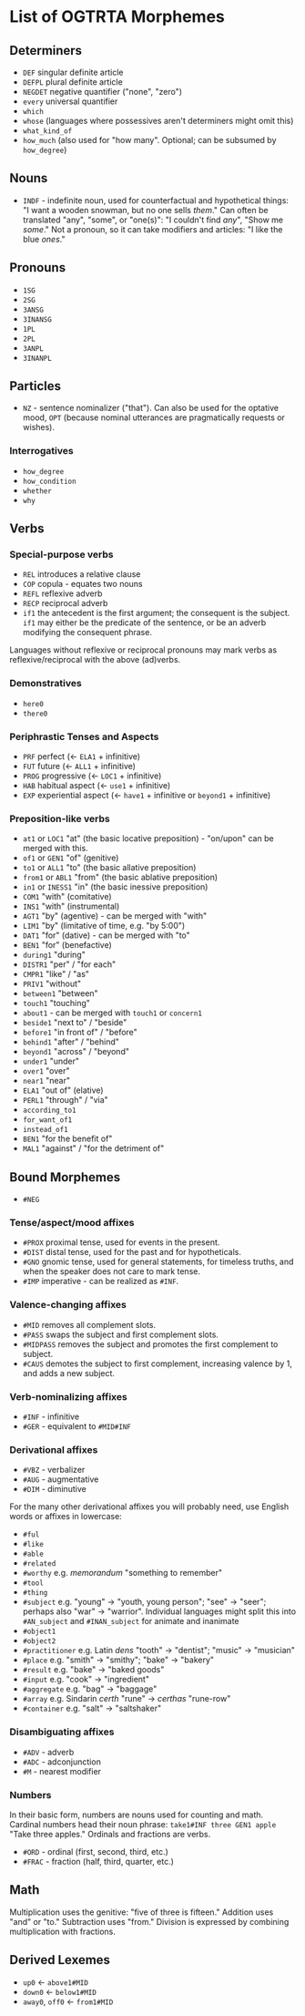 <style>:root {--body-width: 80em}</style>

# List of OGTRTA Morphemes

## Determiners

- `DEF` singular definite article
- `DEFPL` plural definite article
- `NEGDET` negative quantifier ("none", "zero")
- `every` universal quantifier
- `which`
- `whose` (languages where possessives aren't determiners might omit this)
- `what_kind_of`
- `how_much` (also used for "how many". Optional; can be subsumed by `how_degree`)

## Nouns

- `INDF` - indefinite noun, used for counterfactual and hypothetical things: "I want a wooden snowman, but no one sells _them_." Can often be translated "any", "some", or "one(s)": "I couldn't find _any_", "Show me _some_." Not a pronoun, so it can take modifiers and articles: "I like the blue _ones_."

## Pronouns

- `1SG`
- `2SG`
- `3ANSG`
- `3INANSG`
- `1PL`
- `2PL`
- `3ANPL`
- `3INANPL`

## Particles

- `NZ` - sentence nominalizer ("that"). Can also be used for the optative mood, `OPT` (because nominal utterances are pragmatically requests or wishes).

### Interrogatives

- `how_degree`
- `how_condition`
- `whether`
- `why`

## Verbs

### Special-purpose verbs

- `REL` introduces a relative clause
- `COP` copula - equates two nouns
- `REFL` reflexive adverb
- `RECP` reciprocal adverb
- `if1` the antecedent is the first argument; the consequent is the subject. `if1` may either be the predicate of the sentence, or be an adverb modifying the consequent phrase.

Languages without reflexive or reciprocal pronouns may mark verbs as reflexive/reciprocal with the above (ad)verbs.

### Demonstratives

- `here0`
- `there0`

### Periphrastic Tenses and Aspects

- `PRF` perfect (&larr; `ELA1` + infinitive)
- `FUT` future (&larr; `ALL1` + infinitive)
- `PROG` progressive (&larr; `LOC1` + infinitive)
- `HAB` habitual aspect (&larr; `use1` + infinitive)
- `EXP` experiential aspect (&larr; `have1` + infinitive or `beyond1` + infinitive)

### Preposition-like verbs

- `at1` or `LOC1` "at" (the basic locative preposition) - "on/upon" can be merged with this.
- `of1` or `GEN1` "of" (genitive)
- `to1` or `ALL1` "to" (the basic allative preposition)
- `from1` or `ABL1` "from" (the basic ablative preposition)
- `in1` or `INESS1` "in" (the basic inessive preposition)
- `COM1` "with" (comitative)
- `INS1` "with" (instrumental)
- `AGT1` "by" (agentive) - can be merged with "with"
- `LIM1` "by" (limitative of time, e.g. "by 5:00")
- `DAT1` "for" (dative) - can be merged with "to"
- `BEN1` "for" (benefactive)
- `during1` "during"
- `DISTR1` "per" / "for each"
- `CMPR1` "like" / "as"
- `PRIV1` "without"
- `between1` "between"
- `touch1` "touching"
- `about1` - can be merged with `touch1` or `concern1`
- `beside1` "next to" / "beside"
- `before1` "in front of" / "before"
- `behind1` "after" / "behind"
- `beyond1` "across" / "beyond"
- `under1` "under"
- `over1` "over"
- `near1` "near"
- `ELA1` "out of" (elative)
- `PERL1` "through" / "via"
- `according_to1`
- `for_want_of1`
- `instead_of1`
- `BEN1` "for the benefit of"
- `MAL1` "against" / "for the detriment of"

## Bound Morphemes

- `#NEG`

### Tense/aspect/mood affixes

- `#PROX` proximal tense, used for events in the present.
- `#DIST` distal tense, used for the past and for hypotheticals.
- `#GNO` gnomic tense, used for general statements, for timeless truths, and when the speaker does not care to mark tense.
- `#IMP` imperative - can be realized as `#INF`.

### Valence-changing affixes

- `#MID` removes all complement slots.
- `#PASS` swaps the subject and first complement slots.
- `#MIDPASS` removes the subject and promotes the first complement to subject.
- `#CAUS` demotes the subject to first complement, increasing valence by 1, and adds a new subject.

### Verb-nominalizing affixes

- `#INF` - infinitive
- `#GER` - equivalent to `#MID#INF`

### Derivational affixes

- `#VBZ` - verbalizer
- `#AUG` - augmentative
- `#DIM` - diminutive

For the many other derivational affixes you will probably need, use English words or affixes in lowercase:

- `#ful`
- `#like`
- `#able`
- `#related`
- `#worthy` e.g. _memorandum_ "something to remember"
- `#tool`
- `#thing`
- `#subject` e.g. "young" &rarr; "youth, young person"; "see" &rarr; "seer"; perhaps also "war" &rarr; "warrior". Individual languages might split this into `#AN_subject` and `#INAN_subject` for animate and inanimate
- `#object1`
- `#object2`
- `#practitioner` e.g. Latin _dens_ "tooth" &rarr; "dentist"; "music" &rarr; "musician"
- `#place` e.g. "smith" &rarr; "smithy"; "bake" &rarr; "bakery"
- `#result` e.g. "bake" &rarr; "baked goods"
- `#input` e.g. "cook" &rarr; "ingredient"
- `#aggregate` e.g. "bag" &rarr; "baggage"
- `#array` e.g. Sindarin _certh_ "rune" &rarr; _certhas_ "rune-row"
- `#container` e.g. "salt" &rarr; "saltshaker"

### Disambiguating affixes

- `#ADV` - adverb
- `#ADC` - adconjunction
- `#M` - nearest modifier

### Numbers

In their basic form, numbers are nouns used for counting and math. Cardinal numbers head their noun phrase: `take1#INF three GEN1 apple` "Take three apples." Ordinals and fractions are verbs.

- `#ORD` - ordinal (first, second, third, etc.)
- `#FRAC` - fraction (half, third, quarter, etc.)

## Math

Multiplication uses the genitive: "five of three is fifteen." Addition uses "and" or "to." Subtraction uses "from." Division is expressed by combining multiplication with fractions.

## Derived Lexemes

- `up0` &larr; `above1#MID`
- `down0` &larr; `below1#MID`
- `away0`, `off0` &larr; `from1#MID`
